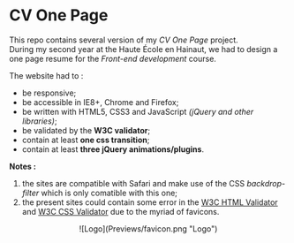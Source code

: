 # CV One Page

This repo contains several version of my _CV One Page_ project.  
During my second year at the Haute École en Hainaut, we had to design a one page resume for the _Front-end development_ course.  

The website had to :
- be responsive;
- be accessible in IE8+, Chrome and Firefox;
- be written with HTML5, CSS3 and JavaScript _(jQuery and other libraries)_;
- be validated by the **W3C validator**;
- contain at least **one css transition**;
- contain at least **three jQuery animations/plugins**.

**Notes :**
1. the sites are compatible with Safari and make use of the CSS _backdrop-filter_ which is only comatible with this one;
2. the present sites could contain some error in the [W3C HTML Validator][1] and [W3C CSS Validator][2] due to the myriad of favicons.


<center>![Logo](Previews/favicon.png "Logo")</center>


[1]: https://validator.w3.org
[2]: https://jigsaw.w3.org/css-validator/
